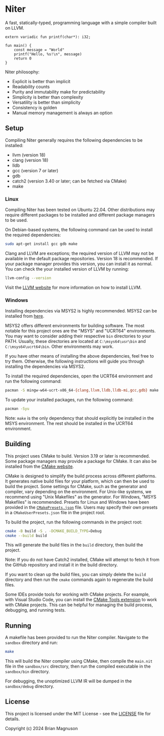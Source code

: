 # Niter

A fast, statically-typed, programming language with a simple compiler built on LLVM.

```
extern variadic fun printf(char*): i32;

fun main() {
    const message = "World"
    printf("Hello, %s!\n", message)
    return 0
}
```

Niter philosophy:

- Explicit is better than implicit
- Readability counts
- Purity and immutability make for predictability
- Simplicity is better than complexity
- Versatility is better than simplicity
- Consistency is golden
- Manual memory management is always an option

## Setup

Compiling Niter generally requires the following dependencies to be installed:
- llvm (version 18)
- clang (version 18)
- lldb
- gcc (version 7 or later)
- gdb
- catch2 (version 3.40 or later; can be fetched via CMake)
- make

### Linux

Compiling Niter has been tested on Ubuntu 22.04. Other distributions may require different packages to be installed and different package managers to be used.

On Debian-based systems, the following command can be used to install the required dependencies:
```sh
sudo apt-get install gcc gdb make
```

Clang and LLVM are exceptions; the required version of LLVM may not be available in the default package repositories. Version 18 is recommended. If your package manager provides this version, you can install it as normal.
You can check the your installed version of LLVM by running:
```sh
llvm-config --version
```
Visit the [LLVM website](https://llvm.org/) for more information on how to install LLVM.

### Windows

Installing dependencies via MSYS2 is highly recommended. MSYS2 can be installed from [here](https://www.msys2.org/).

MSYS2 offers different environments for building software. The most notable for this project ones are the "MSYS" and "UCRT64" environments. 
You may want to consider adding their respective `bin` directories to your PATH. 
Usually, these directories are located at `C:\msys64\usr\bin` and `C:\msys64\ucrt64\bin`. 
Other environments may work.

If you have other means of installing the above dependencies, feel free to try them. Otherwise, the following instructions will guide you through installing the dependencies via MSYS2.

To install the required dependencies, open the UCRT64 environment and run the following command:
```sh
pacman -S mingw-w64-ucrt-x86_64-{clang,llvm,lldb,lldb-mi,gcc,gdb} make
```

To update your installed packages, run the following command:
```sh
pacman -Syu
```

Note: `make` is the only dependency that should explicitly be installed in the MSYS environment. The rest should be installed in the UCRT64 environment.

## Building

This project uses CMake to build. Version 3.19 or later is recommended. Some package managers may provide a package for CMake. It can also be installed from the [CMake website](https://cmake.org/).

CMake is designed to simplify the build process across different platforms. It generates native build files for your platform, which can then be used to build the project.
Some settings for CMake, such as the generator and compiler, vary depending on the environment. 
For Unix-like systems, we recommend using "Unix Makefiles" as the generator. 
For Windows, "MSYS Makefiles" is recommended.
Presets for Linux and Windows have been provided in the [`CMakePresets.json`](./CMakePresets.json) file.
Users may specify their own presets in a `CMakeUserPresets.json` file in the project root.

To build the project, run the following commands in the project root:
```sh
cmake -B build -S . -DCMAKE_BUILD_TYPE=Debug
cmake --build build
```
This will generate the build files in the `build` directory, then build the project.

Note: If you do not have Catch2 installed, CMake will attempt to fetch it from the GitHub repository and install it in the build directory.

If you want to clean up the build files, you can simply delete the `build` directory and then run the `cmake` commands again to regenerate the build files.

Some IDEs provide tools for working with CMake projects. For example, with Visual Studio Code, you can install the [CMake Tools extension](https://marketplace.visualstudio.com/items?itemName=ms-vscode.cmake-tools) to work with CMake projects.
This can be helpful for managing the build process, debugging, and running tests.

## Running

A makefile has been provided to run the Niter compiler. Navigate to the `sandbox` directory and run:
```sh
make
```
This will build the Niter compiler using CMake, then compile the `main.nit` file in the `sandbox/src` directory, then run the compiled executable in the `sandbox/bin` directory.

For debugging, the unoptimized LLVM IR will be dumped in the `sandbox/debug` directory.


## License

This project is licensed under the MIT License - see the [LICENSE](LICENSE) file for details.

Copyright (c) 2024 Brian Magnuson
